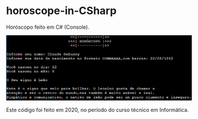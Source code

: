 # horoscope-in-CSharp

Horóscopo feito em C# (Console).

![Screenshot](screenshot.png)

Este código foi feito em 2020, no período do curso técnico em Informática.
